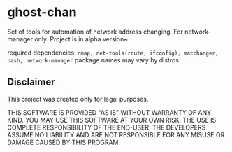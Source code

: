 # ghost-chan

Set of tools for automation of network address changing.
For network-manager only.
Project is in alpha version~

required dependencies: `nmap, net-tools(route, ifconfig), macchanger, bash, network-manager`
package names may vary by distros

## Disclaimer

This project was created only for legal purposes.

THIS SOFTWARE IS PROVIDED "AS IS" WITHOUT WARRANTY OF ANY KIND. YOU MAY USE THIS SOFTWARE AT YOUR OWN RISK. THE USE IS COMPLETE RESPONSIBILITY OF THE END-USER. THE DEVELOPERS ASSUME NO LIABILITY AND ARE NOT RESPONSIBLE FOR ANY MISUSE OR DAMAGE CAUSED BY THIS PROGRAM.